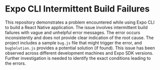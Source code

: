 # Expo CLI Intermittent Build Failures

This repository demonstrates a problem encountered while using Expo CLI to build a React Native application.  The issue involves intermittent build failures with vague and unhelpful error messages. The error occurs inconsistently and does not provide clear indication of the root cause.  The project includes a sample `bug.js` file that might trigger the error, and `bugSolution.js` provides a potential solution (if found).  This issue has been observed across different development machines and Expo SDK versions.  Further investigation is needed to identify the exact conditions leading to the errors.